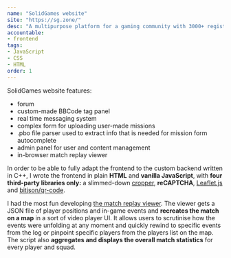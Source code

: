 ```yaml
---
name: "SolidGames website"
site: "https://sg.zone/"
desc: "A multipurpose platform for a gaming community with 3000+ registered members."
accountable: 
- frontend
tags:
- JavaScript
- CSS
- HTML
order: 1
---
```

SolidGames website features:
- forum
- custom-made BBCode tag panel
- real time messaging system
- complex form for uploading user-made missions
- .pbo file parser used to extract info that is needed for mission form autocomplete
- admin panel for user and content management
- in-browser match replay viewer

In order to be able to fully adapt the frontend to the custom backend written in C++, I wrote the frontend in plain **HTML** and **vanilla JavaScript**, with **four third-party libraries only:** a slimmed-down [cropper](https://fengyuanchen.github.io/cropperjs/), **reCAPTCHA**, [Leaflet.js](https://leafletjs.com/) and [bitjson/qr-code](https://github.com/bitjson/qr-code).

I had the most fun developing [the match replay viewer](https://sg.zone/replays/1705087203). The viewer gets a JSON file of player positions and in-game events and **recreates the match on a map** in a sort of video player UI. It allows users to scrutinise how the events were unfolding at any moment and quickly rewind to specific events from the log or pinpoint specific players from the players list on the map. The script also **aggregates and displays the overall match statistics** for every player and squad.